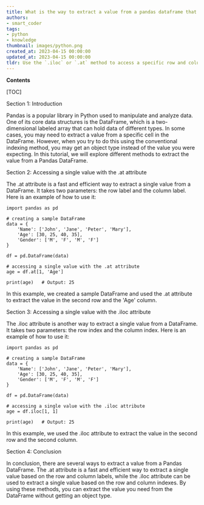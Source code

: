 ```yaml
---
title: What is the way to extract a value from a pandas dataframe that is not the index or object type?
authors:
- smart_coder
tags:
- python
- knowledge
thumbnail: images/python.png
created_at: 2023-04-15 00:00:00
updated_at: 2023-04-15 00:00:00
tldr: Use the `.iloc` or `.at` method to access a specific row and column of the DataFrame, and then use the `.values` attribute to return the value as a numpy array or Python scalar, respectively.
---
```


**Contents**

[TOC]

Section 1: Introduction

Pandas is a popular library in Python used to manipulate and analyze data. One of its core data structures is the DataFrame, which is a two-dimensional labeled array that can hold data of different types. In some cases, you may need to extract a value from a specific cell in the DataFrame. However, when you try to do this using the conventional indexing method, you may get an object type instead of the value you were expecting. In this tutorial, we will explore different methods to extract the value from a Pandas DataFrame.

Section 2: Accessing a single value with the .at attribute

The .at attribute is a fast and efficient way to extract a single value from a DataFrame. It takes two parameters: the row label and the column label. Here is an example of how to use it:

```
import pandas as pd

# creating a sample DataFrame
data = {
    'Name': ['John', 'Jane', 'Peter', 'Mary'],
    'Age': [30, 25, 40, 35],
    'Gender': ['M', 'F', 'M', 'F']
}

df = pd.DataFrame(data)

# accessing a single value with the .at attribute
age = df.at[1, 'Age']

print(age)   # Output: 25
```

In this example, we created a sample DataFrame and used the .at attribute to extract the value in the second row and the 'Age' column.

Section 3: Accessing a single value with the .iloc attribute

The .iloc attribute is another way to extract a single value from a DataFrame. It takes two parameters: the row index and the column index. Here is an example of how to use it:

```
import pandas as pd

# creating a sample DataFrame
data = {
    'Name': ['John', 'Jane', 'Peter', 'Mary'],
    'Age': [30, 25, 40, 35],
    'Gender': ['M', 'F', 'M', 'F']
}

df = pd.DataFrame(data)

# accessing a single value with the .iloc attribute
age = df.iloc[1, 1]

print(age)   # Output: 25
```

In this example, we used the .iloc attribute to extract the value in the second row and the second column.

Section 4: Conclusion

In conclusion, there are several ways to extract a value from a Pandas DataFrame. The .at attribute is a fast and efficient way to extract a single value based on the row and column labels, while the .iloc attribute can be used to extract a single value based on the row and column indexes. By using these methods, you can extract the value you need from the DataFrame without getting an object type.
